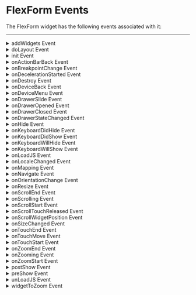 
FlexForm Events
===============

The FlexForm widget has the following events associated with it:

* * *

<details close markdown="block"><summary>addWidgets Event</summary>

* * *

An event callback invoked by the platform when the form is accessed for first time after its construction. This function gets executed only once on in lifetime of the form. If a destroyed form is accessed, the form is re-initialized and this callback is once again invoked. Forms can be destroyed using destroy method.

### Syntax

```

addWidgets()
```

### Read/Write

Read + Write

### Example

```

//Sample code to set a callback to the addWidgets event for a FlexForm.

myForm.addWidgets=addWidgetsCallback;

function addWidgetsCallback() {
    //write your logic to create and add child widgets
}
```

### Platform Availability

*   iOS
*   Android
*   Windows
*   SPA

* * *

</details>
<details close markdown="block"><summary>doLayout Event</summary>

* * *

This event is invoked for every widget when the widget position and dimensions are computed. This event is invoked for all the widgets placed inside flex containers. This event is invoked in the order in which the widgets are added to the widget hierarchy and expect the frame property of the widget is calculated and available for use within this event.

### Syntax

```

doLayout()
```

### Read/Write

Read + Write

### Remarks

This event is used to set the layout properties of child widgets in the relation to self and peer widgets whose layout is not yet performed.

> **_Note:_** The number of times this event invoked may vary per platform. It is not recommended to write business logic assuming that this function is invoked only once when there is a change in positional or dimensional properties. This event will not trigger when transformations are applied though widget is moved or scaled or rotated from its original location.

### Example

```

//Sample code to set doLayout event callback to a button widget.
/*This code changes the top property of button2 and makes it appear below button1.*/
myForm.button1.doLayout=doLayoutButton1;


function doLayoutButton1(){
      
    myForm.button2.top = myForm.button1.frame.height;
}
```

### Platform Availability

*   iOS
*   Android
*   Windows
*   SPA

* * *

</details>
<details close markdown="block"><summary>init Event</summary>

* * *

This event gets called only once in form life cycle that is when the form is ready with its widget hierarchy. This will get called after [addwidgets](#masterda) method allowing user for any one-time initializations.

When form is destroyed and reused again, _init_ gets called as a part of form lifecycle.

### Syntax

```

init()
```

### Read/Write

Read + Write

### Example

```

testfrm.init = initCallback;

function initCallback(eventObj) {
    voltmx.print("in the init" + eventObj);
}
```

### Platform Availability

*   iOS
*   Android
*   Windows
*   SPA

* * *

</details>
<details close markdown="block"><summary>onActionBarBack Event</summary>

* * *

An event callback that is invoked by the platform when the back button is pressed on an action bar. The back button exists on the left side of the action bar with UP caret symbol. It is enabled only when onActionBarBack callback is registered on form and showActionBarIcon is set to _true_.

### Syntax

```

onActionBarBack()
```

### Read/Write

Read + Write

### Remarks

> **_Note:_** This event is displayed in the widget properties list only when you select SDK versions 3.0 and above in the Application Properties > Native > Android > SDK Versions section.

### Example

```

function appBarBackcallback() {
    alert("In the App bar back callback");
}

function test1() {
    Form1.showActionBarIcon = true;
    Form1.onActionBarBack = appBarBackcallback;
}
```

### Platform Availability

    Available on Android/Android tablet only.

* * *

</details>
<details close markdown="block"><summary>onBreakpointChange Event</summary>

* * *

This event is triggered, when the width of the browser running the Responsive Web App is increased or decreased.

### Syntax

```

onBreakpointChange()
```

### Read/Write

Read + Write

### Return Value

_Boolean_

The default return value is false. If the return value is not defined, the return value is surmised to be false.

Parameters

_formHandle_

This parameter specifies handle of the FlexForm on which this event is defined.

_breakpoint_\[Number\]

This parameter specifies the current breakpoint value. When the window size exceeds the highest breakpoint, this parameter returns the constant: **constants.BREAKPOINT\_MAX\_VALUE**.

### Remarks

From Iris V9 release, onBreakpointChange event is triggered while using responsive web components also.

### Example

```

function breakpoint_callback (myFormHandle, breakpoint) {
    voltmx.print("breakpoint changed");
}  
function myForm_preshow() {
   myWebForm.onBreakpointChange = breakpoint_callback;
}  

```

### Platform Availability

*   Available in IDE
*   Desktop Web

* * *

</details>
<details close markdown="block"><summary>onDecelerationStarted Event</summary>

* * *

An event callback is invoked by the platform when the user stops scrolling but the content still moves before the content actually stops.

### Syntax

```

onDecelerationStarted()
```

### Read/Write

Read + Write

### Example

```

//Sample code to set a callback to the onDecelerationStarted event for a FlexForm.

myForm.onDecelerationStarted=onDecelerationStartedCallback;

function onDecelerationStartedCallback(eventobject) {
    //write your logic to create and add child widgets
}
```

### Platform Availability

    This property is available on iOS platform.

* * *

</details>
<details close markdown="block"><summary>onDestroy Event</summary>

* * *

Specifies an event which is triggered before the FlexForm is destroyed.

For more information see _Event Editor_ in the _Volt MX Iris User Guide_.

### Syntax

```

onDestroy()
```

### Read/Write

Read + Write

> **_Note:_** While using the **this** keyword (for example, this.view) in onDestroy event (as a FormController event) to point to the current controller, you must ensure that the function is not a **fat arrow** function. Because in fat arrow function declarations, the **this** pointer is taken from the parent scope and might not point to the current FormController. For more information on this limitation, click [here](https://developer.mozilla.org/en-US/docs/Web/JavaScript/Reference/Functions/Arrow_functions).

### Example

```

//Sample code to set a callback to the onDestroy event for a FlexForm.

myForm.onDestroy=onDestroyCallback;

function onDestroyCallback(eventobject) {
    //write your logic to create and add child widgets
}
```

### Platform Availability

*   iOS
*   Android
*   Windows
*   SPA

* * *

</details>
<details close markdown="block"><summary>onDeviceBack Event</summary>

* * *

Specifies an event which is triggered when the user uses the back button on the device.

For more information see _Event Editor_ in the _Volt MX Iris User Guide_.

### Syntax

```

onDeviceBack()
```

### Read/Write

Read + Write

### Example

```

//Sample code to set a callback to the onDeviceBack event for a FlexForm.

myForm.onDeviceBack=onDeviceBackCallback;

function onDeviceBackCallback(eventobject) {
    //write your logic to create and add child widgets
}
```

### Platform Availability

*   Android
*   SPA

* * *

</details>
<details close markdown="block"><summary>onDeviceMenu Event</summary>

* * *

Specifies an event which is triggered when the user access the device menu.

For more information see _Event Editor_ in the _Volt MX Iris User Guide_.

### Syntax

```

onDeviceMenu()
```

### Read/Write

Read + Write

### Example

```

//Sample code to set a callback to the onDeviceMenu event for a FlexForm.

myForm.onDeviceMenu=onDeviceMenuCallback;

function onDeviceMenuCallback(eventobject) {
    //write your logic to create and add child widgets
}
```

### Platform Availability

    Available on Android/Android Tablet.

* * *

</details>
<details close markdown="block"><summary>onDrawerSlide Event</summary>

* * *

This event is sent when the position of a NavigationDrawer changes.

### Signature:

onDrawerSlideCallback(slideOffset)

### Parameters

_slideOffset_

A Double value indicating the new offset of this drawer within its range, from 0-1.

### Remarks

This event supports the [NavigationDrawer](FlexForm.md#using-the-navigation-drawer). It is not sent unless the FlexForm has been created from a template that supports the NavigationDrawer. The NavigationDrawer is based on the [Android native Navigation drawer](https://material.io/guidelines/patterns/navigation-drawer.md#). It is only supported on Android.

The FlexForm's [navigationDrawerListeners](FlexForm_Properties.md#navigationDrawerListeners) property is used to map the handler to this event.

### Example

```

// create callback function for onDrawerSlide
function onDrawerSlideCallback(slideOffset) {
    //handler code here
}

// Mapping callback function to Navigation Drawer event (or events)
formObject.navigationDrawerListeners = {
    onDrawerSlide: onDrawerSlideCallback
};
```

### Platform Availability

### Available in the IDE.

*   Android

* * *

</details>
<details close markdown="block"><summary>onDrawerOpened Event</summary>

* * *

Called when a Navigation Drawer has finished opening. The drawer is interactive at this point.

### Signature:

onDrawerOpenedCallback()

### Parameters

None

### Remarks

This event supports the [NavigationDrawer](FlexForm.md#using-the-navigation-drawer). It is not sent unless the FlexForm has been created from a template that supports the NavigationDrawer. The NavigationDrawer is based on the [Android native Navigation drawer](https://material.io/guidelines/patterns/navigation-drawer.md#). It is only supported on Android.

The FlexForm's [navigationDrawerListeners](FlexForm_Properties.md#navigationDrawerListeners) property is used to map the handler to this event.

### Example

```

// create callback function for onDrawerOpened 
function onDrawerOpenedCallback() {
    //handler code here
}

// Mapping callback function to Navigation Drawer event (or events)
formObject.navigationDrawerListeners = {
    onDrawerOpened: onDrawerOpenedCallback
};
```

### Platform Availability

### Available in the IDE.

*   Android

* * *

</details>
<details close markdown="block"><summary>onDrawerClosed Event</summary>

* * *

Called when a Navigation Drawer has finished closing.

### Signature:

onDrawerClosedCallback()

### Parameters

None

### Remarks

This event supports the [NavigationDrawer](FlexForm.md#using-the-navigation-drawer). It is not sent unless the FlexForm has been created from a template that supports the NavigationDrawer. The NavigationDrawer is based on the [Android native Navigation drawer](https://material.io/guidelines/patterns/navigation-drawer.md#). It is only supported on Android.

The FlexForm's [navigationDrawerListeners](FlexForm_Properties.md#navigationDrawerListeners) property is used to map the handler to this event.

### Example

```

// create callback function for onDrawerClosed
function onDrawerClosedCallback() {
    //handler code here
}

// Mapping callback function to Navigation Drawer event (or events)
formObject.navigationDrawerListeners = {
    onDrawerClosed: onDrawerClosedCallback
};
```

### Platform Availability

### Available in the IDE.

*   Android

* * *

</details>
<details close markdown="block"><summary>onDrawerStateChanged Event</summary>

* * *

Called when the NavigationDrawer motion state changes.

### Signature:

onDrawerStateChangedCallback(state)

### Parameters

_state_

A constant that identifies the current drawer state. See remarks for details.

### Remarks

Constant values for drawer state:

*   Constants.DRAWER\_STATE\_IDLE : Indicates that the drawer is in idle, settled state. No animation is in progress.
*   Constants.DRAWER\_STATE\_DRAGGING : Indicates that the drawer is currently being dragged by the user.
*   Constants.DRAWER\_STATE\_SETTLING : Indicates that the drawer is in the process of settling to a final position.

This event supports the [NavigationDrawer](FlexForm.md#using-the-navigation-drawer). It is not sent unless the FlexForm has been created from a template that supports the NavigationDrawer. The NavigationDrawer is based on the [Android native Navigation drawer](https://material.io/guidelines/patterns/navigation-drawer.md#). It is only supported on Android.

The FlexForm's [navigationDrawerListeners](FlexForm_Properties.md#navigationDrawerListeners) property is used to map the handler to this event.

### Example

```

// create callback function for onDrawerStateChanged
function onDrawerStateChangedCallback(state) {
    //handler code here
}

// Mapping callback function to Navigation Drawer event (or events)
formObject.navigationDrawerListeners = {
    onDrawerStateChanged: onDrawerStateChangedCallback
};
```

### Platform Availability

### Available in the IDE.

*   Android

* * *

</details>
<details close markdown="block"><summary>onHide Event</summary>

* * *

Specifies an _Event_ which is triggered when a form goes completely out of view.

### Syntax

```

onHide()
```

### Read/Write

Read + Write

### Remarks

This event is triggered in the following scenarios:

*   [form.show](FlexForm_Methods.md#show) (another form) is called
*   User hits the device back button or key

This event is _not_ triggered in the following scenarios:

*   The form is partially or completely covered by the Popup.
*   The form is partially or completely covered by the Application Menu.

### Example

```

//Sample code to set a callback to the onHide event for a FlexForm.

myForm.onHide=onHideCallback;

function onHideCallback(eventobject) {
    //write your logic to create and add child widgets
}
```

### Platform Availability

*   iOS
*   Android
*   Windows
*   SPA

* * *

</details>
<details close markdown="block"><summary>onKeyboardDidHide Event</summary>

* * *

This is an event callback that is invoked by iOS when the keyboard has been hidden.

### Syntax

```

onKeyboardDidHide()
```

### Read/Write

Read + Write

### Remarks

Don't change the contentOffset on the form by calculating the size of the keyboard when keyboard appears or is hidden.

### Example

```

var form = new voltmx.ui.Form2();

form.onKeyboardDidHide = keyboardCallbacksDidHide;

function keyboardCallbacksDidHide(wdgRef, keyboardData) {
    // handle the event here
    // wdgRef returns the current form.
    // keyboardData returns keyboard related data provided by iOS platform
}
```

### Platform Availability

    Available in the IDE

*   iOS  
    

* * *

</details>
<details close markdown="block"><summary>onKeyboardDidShow Event</summary>

* * *

This is an event callback that is invoked by iOS when the keyboard has just been shown.

### Syntax

```

onKeyboardDidShow()
```

### Read/Write

Read + Write

### Remarks

Don't change the contentOffset on the form by calculating the size of the keyboard when keyboard appears or is hidden.

### Example

```

var form = new voltmx.ui.Form2();
form.onKeyboardDidShow = keyboardCallbacksDidShow;

function keyboardCallbacksDidShow(wdgRef, keyboardData) {
    // handle the event here
    // wdgRef returns the current form.
    // keyboardData returns keyboard related data provided by iOS platform
}
```

### Platform Availability

### Available in the IDE

*   iOS  
    

* * *

</details>
<details close markdown="block"><summary>onKeyboardWillHide Event</summary>

* * *

This is an event callback that is invoked by iOS when the keyboard is about to be hidden.

### Syntax

```

onKeyboardWillHide()
```

### Read/Write

Read + Write

### Remarks

Don't change the contentOffset on the form by calculating the size of the keyboard when keyboard appears or is hidden.

### Example

```

var form = new voltmx.ui.Form2();

form.onKeyboardWillHide = keyboardCallbacksWillHide;

function keyboardCallbacksWillHide(wdgRef, keyboardData) {
    // handle the event here
    // wdgRef returns the current form.
    // keyboardData returns keyboard related data provided by iOS platform
}
```

### Platform Availability

### Available in the IDE

*   iOS  
    

* * *

</details>
<details close markdown="block"><summary>onKeyboardWillShow Event</summary>

* * *

This is an event callback that is invoked by iOS when the keyboard is about to be shown.

### Syntax

```

onKeyboardWillShow()
```

### Read/Write

Read + Write

### Remarks

Don't change the contentOffset on the form by calculating the size of the keyboard when keyboard appears or is hidden.

### Example

```

var form = new voltmx.ui.Form2();
form.onKeyboardWillShow = keyboardCallbacksWillShow;

function keyboardCallbacksWillShow(wdgRef, keyboardData) {
    // handle the event here
    // wdgRef returns the current form.
    // keyboardData returns keyboard related data provided by iOS platform
}
```

### Platform Availability

### Available in the IDE

*   iOS  
    

* * *

</details>
<details close markdown="block"><summary>onLoadJS Event</summary>

* * *

Specifies the name of function to be executed when a form is loaded. The function must exist in the _javascript_ folder. For more information on defining the onLoadJS event, refer to _Volt MX Iris User Guide_.

### Syntax

```

onLoadJS()
```

### Read/Write

Read + Write

### Accessible from IDE

Yes

### Example

```

//Sample code to set a callback to the onLoadJS event for a FlexForm.

myForm.onLoadJS=onLoadJSCallback;

function onLoadJSCallback(form) {
    //write your logic to create and add child widgets
}
```

### Platform Availability

    Available on Server side Mobile Web (BJS and Advanced) platform.

* * *

</details>
<details close markdown="block"><summary>onLocaleChanged Event</summary>

* * *

### An event callback invoked by the platform when the locale changes. This callback is executed for the current form:

*   After setCurrentLocaleAsync() callback is successfully executed.
*   When navigating to a form, just before preshow of the target form if locale is changed.
*   Synchronously after addWidgets() -> init() when trying to access widgets of an uninitialized form.

### This callback is executed for popups:

*   For all visible popups after setCurrentLocaleAsync() callback is successfully executed.
*   When opening a popup just before init() of the target popup only if locale is changed.
*   Synchronously, just after init(), when trying to access widgets of an uninitialized popup.

> **_Note:_** Templates are updated in setCurrentLocaleAsync() success callback based on current visible form.

> **_Note:_** Get the current locale by calling getCurrentLocale().

### Syntax

```

onLocaleChanged()
```

### Parameters

widget \[widgetref\] - Mandatory

Handle to the form/popup widget instance.

### Read/Write

Read + Write

### Example

```

//Sample code to set a callback to the onLocaleChanged event for a FlexForm.
myForm.onLocaleChanged = onLocaleChangedCallBack;

function onLocaleChangedCallBack(formRef) {
 //Sample code to change the content alignment of a label when the device locale is Arabic.
 myForm.lblCountryLocale.text = voltmx.i18n.getLocalizedString("currentLocale")
 var currentLocale = voltmx.i18n.getCurrentLocale();
 if (currentLocale == “ar”)
  myForm.lblCountryLocale.contentAligment = constants.CONTENT_ALIGN_MIDDLE_RIGHT;
 else
  myForm.lblCountryLocale.contentAligment = constants.CONTENT_ALIGN_MIDDLE_LEFT;
}
```

### Platform Availability

### Available on all platforms

* * *

</details>
<details close markdown="block"><summary>onMapping Event</summary>

* * *

Volt MX Iris creates this event when you drag and drop a service operation on either a FlexForm, FlexContainer, or FlexScrollContainer. You can define actions for this event by using [Action Editor](../../../Iris/iris_user_guide/Content/working_with_Action_Editor.md).

### Read/Write

You can neither read nor write the onMapping Event through code.

### Remarks

The actions defined in this event are triggered after the actions specified in the [preShow](#preShow) Event are executed. The actions for the preShow Event are executed first, and then the actions for the onMapping Event are executed.

> **_Note:_** When you define the preShow Event dynamically, the onMapping Event will be overridden.

### Platform Availability

    Available on all platforms

* * *

</details>
<details close markdown="block"><summary>onNavigate Event</summary>

* * *

This event is invoked when you navigate from one form to another. This is a [Form Controller event](../../../Iris/voltmx_ref_arch_api/Content/FormController_Events.md#onNavigate) and is used only in [Reference Architecture](../../../Iris/voltmx_ref_arch_api/Content/VoltMX_Reference_Architecture_Guide.md)\- based projects.

### Syntax

```

onNavigate(context, isBackNavigation)
```

### Parameters

_context \[Object\]_

A JavaScript object that contains the data that the destination form requires after navigation.

_isBackNavigation \[Boolean\]_

This parameter determines whether you have clicked the back button or not. It has the value as _true_ when you click the back button and _false_ when you do not click the back button.

### Read/Write

Read + Write

### Remarks

To navigate from one form to another, you must create a [Navigation](../../../Iris/voltmx_ref_arch_api/Content/Navigation_Object.md) Object. This object navigates to the destination form's controller. The form's controller in turn displays the view of the form.

> **_Note:_** 1\. If you provide the onNavigate event through the Action Editor and the Form Controller, then the code in the Form Controller overrides the actions for onNavigate event given in the Action Editor.  
2\. While using the **this** keyword (for example, this.view) in onNavigate event (FormController event) to point to the current controller, you must ensure that the function is not a **fat arrow** function. Because in fat arrow function declarations, the **this** pointer is taken from the parent scope and might not point to the current FormController. For more information on this limitation, click [here](https://developer.mozilla.org/en-US/docs/Web/JavaScript/Reference/Functions/Arrow_functions).  

### This event is useful in the following scenarios:

*   To provide data that the destination form requires after the navigation.
*   To prepare data that the destination form requires after the navigation.
*   To pause the navigation if any asynchronous calls are in progress.

### Example

```

define({

    onNavigate: function(context, isBackNavigation) {
        this.context = context;
        this.pauseNavigation();
        voltmx.net.invokeServiceAsync(url, this.callback1);
    },

    callback1: function(result) {
        this.resumeNavigation();
    }

});
```

### Platform Availability

    Available on all platforms

* * *

</details>
<details close markdown="block"><summary>onOrientationChange Event</summary>

* * *

Specifies an _Event_ which is triggered when there is a change in orientation of the form from portrait to landscape or vice versa.

For more information about defining an action sequence for this event, see _Event Editor_ in the _Volt MX Iris User Guide_.

### Syntax

```

onOrientationChange()
```

### Read/Write

Read + Write

### Example

```

//Sample code to set a callback to the onOrientationChange event for a FlexForm.
myForm.onOrientationChange=onOrientationChangeCallBack;

function onOrientationChangeCallBack(eventobject) {
 //Write your logic here.
}
```

### Platform Availability

*   iOS
*   Android
*   Windows
*   SPA

* * *

</details>
<details close markdown="block"><summary>onResize Event</summary>

* * *

onResize event defines a callback that is executed when there is a change in the width of the browser. This event is valid from Volt MX Iris V8 to V8 SP2. Use the [onBreakpointChange](#onBr) event for the same functionality in later versions of Iris.

### Syntax

```

onResize()
```

### Read/Write

Read + Write

### Return Value

Boolean

The default value is true. If the return value is not defined, the return value is surmised to be true.

### Parameters

_formModel_

This parameter specifies handle of the FlexForm on which this event is defined.

_width_\[Number\]

This parameter specifies the current width of the browser body tag.

### Example

```

function resize_callback (myFormHandle, width) {
    voltmx.print("breakpoint changed");
}  
function myForm_preshow() {
   myWebForm.onResize= resize_callback;
}  

```

### Platform Availability

*   Desktop Web

* * *

</details>
<details close markdown="block"><summary>onScrollEnd Event</summary>

* * *

An event callback is invoked by the platform when the scrolling is ended. This event is invoked asynchronously.

### Syntax

```

onScrollEnd ()
```

### Parameters

source \[widgetref\]

Handle to the widget reference on which the scrolling is ended.

### Read/Write

Read + Write

### Example

```

//Sample code to set a callback to the onScrollEnd event for a FlexForm.
myForm.onScrollEnd=onScrollEndCallBack;

function onScrollEndCallBack(eventobject) {
 //Write your logic here.
}
```

### Platform Availability

*   iOS
*   Android
*   Windows
*   SPA

* * *

</details>
<details close markdown="block"><summary>onScrolling Event</summary>

* * *

An event callback is invoked by the platform when the scrolling is in progress. This event is invoked asynchronously.

### Syntax

```

onScrolling ()
```

### Parameters

source \[widgetref\]

Optional. Handle to the widget reference on which the scrolling is in progress.

### Read/Write

Read + Write

### Example

```

//Sample code to set a callback to the onScrolling event for a FlexForm.
myForm.onScrolling=onScrollingCallBack;

function onScrollingCallBack(eventobject) {
 //Write your logic here.
}
```

### Platform Availability

*   iOS
*   Android
*   Windows
*   SPA

* * *

</details>
<details close markdown="block"><summary>onScrollStart Event</summary>

* * *

An event callback is invoked by the platform when the user starts scrolling the content. This event is invoked asynchronously.

### Syntax

```

onScrollStart()
```

### Parameters

source \[widgetref\]

Optional. Handle to the widget reference on which the scrolling has started.

### Read/Write

Read + Write

### Example

```

//Sample code to set a callback to the onScrollStart event for a FlexForm.
myForm.onScrollStart=onScrollStartCallBack;

function onScrollStartCallBack(eventobject) {
 //Write your logic here.
}
```

### Platform Availability

*   iOS
*   Android
*   Windows
*   SPA

* * *

</details>
<details close markdown="block"><summary>onScrollTouchReleased Event</summary>

* * *

An event callback is invoked by the platform when the user touch is released from the touch surface. This event is invoked asynchronously.

### Syntax

```

onScrollTouchReleased ()
```

### Parameters

source \[widgetref\]

Optional. Handle to the widget reference on which the user touch is released from the display.

### Read/Write

Read + Write

### Example

```

//Sample code to set a callback to the onScrollTouchReleased event for a FlexForm.
myForm.onScrollTouchReleased=onScrollTouchReleasedCallBack;

function onScrollTouchReleasedCallBack(eventobject) {
 //Write your logic here.
}
```

### Platform Availability

*   iOS
*   Android

* * *

</details>
<details close markdown="block"><summary>onScrollWidgetPosition Event</summary>

* * *

This event callback is invoked by the platform when the widget location position gets changed on scrolling. The onScrollWidgetPosition event returns the positional coordinates of the widget's location with respect to the screen (screenX and screenY) and the parent container (frameX and frameY). This event is invoked asynchronously, and is not available for FlexForm widget.

### Syntax

```

onScrollWidgetPosition()
```

### Read/Write

Read + Write

### Example

```

var LabelWdg = new voltmx.ui.Label(basicConf, layoutConf, pspConf);
form.add(LabelWdg);
LabelWdg.onScrollWidgetPosition = onScrollWidgetPositionCallBack;

function onScrollWidgetPositionCallBack(wdg, screenX, screenY, frameX, frameY) { //wdg : Widget that is registered for onScrollWidgetPosition.
    /*screenX : Position of widget with respect to 
the screen's X - coordinates (after downsizing the navigation bar and status bar).*/
    /*screenY : Position of widget with respect to the screen's Y - 
coordinates (after downsizing the navigation bar and status bar).*/
    //frameX : Position of widget with respect to parent container's X- coordinates.
    //frameY : Position of widget with respect to parent container's Y- coordinates.
}
```

### Platform Availability

*   Not Accessible from IDE
*   Android, iOS, SPA, and Windows

* * *

</details>
<details close markdown="block"><summary>onSizeChanged Event</summary>

* * *

Specifies the event that is triggered when the app window is resized. This allows app developers to redesign the UI depending on the size of the current form.

### Syntax

```

onSizeChanged()
```

### Read/Write

Read + Write

### Parameters

The callback function for this event is called with a dictionary as an argument with the following keys.

width \[double\] - Current window width.

height \[double\] - Current window height.

currentform \[formwidget\] - Current visible form.

orientation \[constant\] - Gets the current orientation (landscape or portrait) of the app view window with respect to the display. The possible values are:

constants.FORM\_DISPLAY\_ORIENTATION\_LandSCAPE

constants.FORM\_DISPLAY\_ORIENTATION\_PORTRAIT

isFullScreen \[boolean\] - Specifies whether the current window is full screen.

is FullScreenMode \[boolean\] - Specifies whether the current window is in full screen mode. This value is true if the app is running in full screen mode; false otherwise.

> **_Note:_** This property will have some value only after enterFullScreenMode APIs are called.

visibleWidth \[double\] - Gets the visible width of the window (app view). The visible region is the region not obstructed by chrome, such as the status bar and the app bar.

visibleHeight \[double\] - Gets the visible height of the window (app view). The visible region is the region not obstructed by chrome, such as the status bar and the app bar.

dpi \[double\] - Gets the pixels per logical inch of the current environment.

nativeOrientation\[constant\] - Gets the native orientation of the display monitor. This is typically the orientation where the buttons on the device match the orientation of the monitor. The possible values are:

constants.FORM\_DISPLAY\_ORIENTATION\_LandSCAPE

constants.FORM\_DISPLAY\_ORIENTATION\_PORTRAIT

resolutionScale \[double\] - Gets the scale factor of the immersive environment

rawPixelsPerViewPixel \[double\] - Gets a value representing the number of raw (physical) pixels for each view (layout) pixel.

interactionMode \[double\] - Gets a value that indicates whether a user is interacting with the view using a mouse or touch. The possible values are:

0:Mouse

1 : Touch

viewState \[constant\] - Specifies the state of the current window (app view). This state indicates the orientation (landscape or portrait) and whether the app is snapped. The possible values are:

constants.VIEW\_STATE\_FULLSCREEN\_LandSCAPE

constants.VIEW\_STATE\_FILLED

constants.VIEW\_STATE\_SNAPPED

constants.VIEW\_STATE\_FULLSCREEN\_PORTRAIT

### Example

```

//Sample code to set a callback to the onSizeChanged event for a FlexForm.
myForm.onSizeChanged = onFormSizeChange1;

function onFormSizeChange1(formInstance1, windowConfig) {
 voltmx.print("Size change happened on " + formInstance1.id);
 voltmx.print(JSON.stringify(windowConfig));
}
```

Accessible from IDE

Yes

### Platform Availability

    Available on Windows only.

* * *

</details>
<details close markdown="block"><summary>onTouchEnd Event</summary>

* * *

An event callback is invoked by the platform when the user touch is released from the touch surface. This event is invoked asynchronously.

### Syntax

```

onTouchEnd ()
```

### Parameters

source \[widgetref\]

Optional. Handle to the widget reference on which the user touch has ended.

x \[Number\]

Optional. Specifies the x-coordinate with in the widget with respect to widget's co-ordinate system. It is a number indicating device independent pixel.

y \[Number\]

Optional. Specifies the y- coordinate with in the widget with respect to widget's co-ordinate system. It is a number indicating device independent pixel.

contextInfo \[key-value pair\]

Optional. On devices that support 3D Touch, specifies a key-value pair where the value specifies the force of the touch. The value 1.0 represents the force of an average touch, as determined by the system.

> **_Note:_** 3D Touch is available only on iOS 9.0 and later.

### Read/Write

Read + Write

### Example

```

//Sample code to set a callback to the onTouchEnd event for a FlexForm.
myForm.onTouchEnd=onTouchEndCallback;  
  
function onTouchEndCallback(eventobject, x, y) {
    //Write your logic here
}
```

### Example using contextInfo

```

function onTouchEndCallback(source, x, y, contextInfo) {
    if (contextInfo) {
        var force = contextInfo[“force”];
        voltmx.print(“value of force is” + force)
    }
}  
Form1.onTouchEnd=onTouchEndCallback;  

```

### Platform Availability

*   iOS
*   Android
*   Windows
*   SPA

* * *

</details>
<details close markdown="block"><summary>onTouchMove Event</summary>

* * *

An event callback is invoked by the platform when the touch moves on the touch surface continuously until the movement ends. This event is invoked asynchronously.

### Syntax

```

onTouchMove ()
```

### Parameters

source \[widgetref\]

Optional. Handle to the widget reference on which touch moves.

x \[Number\]

Optional. Specifies the x-coordinate with in the widget with respect to widget's co-ordinate system. It is a number indicating device independent pixel.

y \[Number\]

Optional. Specifies the y- coordinate with in the widget with respect to widget's co-ordinate system. It is a number indicating device independent pixel.

contextInfo \[key-value pair\]

Optional. On devices that support 3D Touch, specifies a key-value pair where the value specifies the force of the touch. The value 1.0 represents the force of an average touch, as determined by the system.

> **_Note:_** 3D Touch is available only on iOS 9.0 and later.

### Read/Write

Read + Write

### Example

```

//Sample code to set a callback to the onTouchMove event for a FlexForm.
myForm.onTouchMove=onTouchMoveCallback;  
  
function onTouchMoveCallback(eventobject, x, y) {
    //Write your logic here
}
```

### Example using contextInfo

```

function onTouchMoveCallback(source, x, y, contextInfo) {
    if (contextInfo) {
        var force = contextInfo[“force”];
        voltmx.print(“value of force is” + force)
    }
}  
Form1.onTouchMove=onTouchMoveCallback;  

```

### Platform Availability

*   iOS
*   Android
*   Windows
*   SPA

* * *

</details>
<details close markdown="block"><summary>onTouchStart Event</summary>

* * *

An event callback is invoked by the platform when the user touches the touch surface. This event is invoked asynchronously.

### Syntax

```

onTouchStart ()
```

### Parameters

source \[widgetref\]

Optional. Handle to the widget reference on which the user touches.

x \[Number\]

Optional. Specifies the X co-ordinate with in the widget with respect to widget's co-ordinate system. It is a number indicating device independent pixel.

y \[Number\]

Optional. Specifies the Y co-ordinate with in the widget with respect to widget's co-ordinate system. It is a number indicating device independent pixel.

contextInfo \[key-value pair\]

Optional. On devices that support 3D Touch, specifies a key-value pair where the value specifies the force of the touch. The value 1.0 represents the force of an average touch, as determined by the system.

> **_Note:_** 3D Touch is available only on iOS 9.0 and later.

### Read/Write

Read + Write

### Example

```

//Sample code to set a callback to the onTouchStart event for a FlexForm.
myForm.onTouchStart=onTouchStartCallback;  
  
function onTouchStartCallback(eventobject, x, y) {
    //Write your logic here
}
```

### Example using contextInfo

```
function onTouchStartCallback(source, x, y, contextInfo) {
    if (contextInfo) {
        var force = contextInfo[“force”];
        voltmx.print(“value of force is” + force)
    }
}  
Form1.onTouchStart=onTouchStartCallback;  

```

### Platform Availability

*   iOS
*   Android
*   Windows
*   SPA

* * *

</details>
<details close markdown="block"><summary>onZoomEnd Event</summary>

* * *

An event callback is invoked by the platform when the zooming has ended. This event is invoked asynchronously.

### Syntax

```

onZoomEnd ()
```

### Parameters

source \[widgetref\]

Optional. Handle to the widget reference on which the zooming has ended.

### Read/Write

Read + Write

### Remarks

For example, If you have a form with a flexScrollContainer and an image widget inside flexScrollContainer, when you pinch the screen on flexScrollContainer it will call the function configured using widgetToZoom event. If the function returns image, the image will be zoomed.

```

function onZoomingCalBck(flexScrollContainer) {
    //Write your logic here.
}

function onWidgetToZoomCalBck(flexScrollContainer) {
    //Write your logic here
    return flexScrollContainer.image;
}

function onZoomStartCalBck(flexScrollContainer) {
    //Write your logic here
          
    voltmx.print("zooming started");
}

function onZoomEndCalBck(flexScrollContainer) {
    //Write your logic here
         
    voltmx.print("zooming ended");
}

flexScrollContainer.widgetToZoom = onWidgetToZoomCalBck;
flexScrollContainer.onZooming = onWidgetToZoomCalBck;
flexScrollContainer.onZoomStart = onZoomStartCalBck;
flexScrollContainer.onZoomEnd = onZoomEndCalBck;
```

> **_Note:_** This event callback is invoked only when zooming is initiated by user interaction.

### Example

```

//Sample code to set a callback to the onZoomEnd event for a FlexForm.
myForm.onZoomEnd=onZoomEndCallback;  
  
function onZoomEndCallback(eventobject, widget) {
    //Write your logic here
}
```

### Platform Availability

    Available on iOS platform.

* * *

</details>
<details close markdown="block"><summary>onZooming Event</summary>

* * *

An event callback is invoked by the platform when the container is zooming. This event is invoked asynchronously.

### Syntax

```

onZooming ()
```

### Parameters

source \[widgetref\]

Optional. Handle to the widget reference on which the zooming has started.

### Read/Write

Read + Write

### Remarks

For example, If you have a form with a flexScrollContainer and an image widget inside flexScrollContainer, when you pinch the screen on flexScrollContainer it will call the function configured using widgetToZoom event. If the function returns image, the image will be zoomed.

```

function onZoomingCalBck(flexScrollContainer) {
    //Write your logic here.
}

function onWidgetToZoomCalBck(flexScrollContainer) {
    //Write your logic here
    return flexScrollContainer.image;
}

function onZoomStartCalBck(flexScrollContainer) {
    //Write your logic here
          
    voltmx.print("zooming started");
}

function onZoomEndCalBck(flexScrollContainer) {
    //Write your logic here
         
    voltmx.print("zooming ended");
}

flexScrollContainer.widgetToZoom = onWidgetToZoomCalBck;
flexScrollContainer.onZooming = onWidgetToZoomCalBck;
flexScrollContainer.onZoomStart = onZoomStartCalBck;
flexScrollContainer.onZoomEnd = onZoomEndCalBck;
```

> **_Note:_** This event callback is invoked only when zooming is initiated by user interaction.

### Example

```

//Sample code to set a callback to the onZooming event for a FlexForm.
myForm.onZooming=onZoomingCallback;  
  
function onZoomingCallback(eventobject, widget) {
    //Write your logic here
}
```

### Platform Availability

    Available on iOS platform.

* * *

</details>
<details close markdown="block"><summary>onZoomStart Event</summary>

* * *

An event callback is invoked by the platform when the container is about to zoom. This event is invoked asynchronously.

### Syntax

```

onZoomStart ()
```

### Parameters

source \[widgetref\]

Optional. Handle to the widget reference on which the zooming has started.

widget \[widgetref\]

Optional. Specifies the widget that actually zooms.

### Read/Write

Read + Write

### Remarks

For example, If you have a form with a flexScrollContainer and an image widget inside flexScrollContainer, when you pinch the screen on flexScrollContainer it will call the function configured using widgetToZoom event. If the function returns image, the image will be zoomed.

```

function onZoomingCalBck(flexScrollContainer) {
    //Write your logic here.
}

function onWidgetToZoomCalBck(flexScrollContainer) {
    //Write your logic here
    return flexScrollContainer.image;
}

function onZoomStartCalBck(flexScrollContainer) {
    //Write your logic here
          
    voltmx.print("zooming started");
}

function onZoomEndCalBck(flexScrollContainer) {
    //Write your logic here
         
    voltmx.print("zooming ended");
}

flexScrollContainer.widgetToZoom = onWidgetToZoomCalBck;
flexScrollContainer.onZooming = onWidgetToZoomCalBck;
flexScrollContainer.onZoomStart = onZoomStartCalBck;
flexScrollContainer.onZoomEnd = onZoomEndCalBck;
```

> **_Note:_** This event callback is invoked only when zooming is initiated by user interaction.

### Example

```

//Sample code to set a callback to the onZoomStart event for a FlexForm.
myForm.onZoomStart=onZoomStartCallback;  
  
function onZoomStartCallback(eventobject, widget) {
    //Write your logic here
}
```

### Platform Availability

    Available on iOS platform.

* * *

</details>
<details close markdown="block"><summary>postShow Event</summary>

* * *

_postShow_ is invoked after a form is displayed. Gets called even on device back or while navigating back to the form through title bar navigation items.

### Syntax

```

postShow
```

### Read/Write

Read + Write

### Remarks

In case of preShow and postShow will not get executed when navigate using the browser "back". In preShow and postShow of the startup form, Alerts should be avoided. If any alerts are present in the events of the form, the last alert gets executed and form will never render.

> **_Note:_** If there are any network calls in postshow, you cannot perform any operation on the form and a busy indication is displayed until the postshow execution is complete.

### Example

```

//Sample code to set a callback to the postShow event for a FlexForm.
myForm.postShow=postShowCallback;  
  
function postShowCallback(eventobject) {
    //Write your logic here
}
```

### Platform Availability

*   iOS
*   Android
*   Windows
*   SPA

* * *

</details>
<details close markdown="block"><summary>preShow Event</summary>

* * *

_preShow_ is executed every time a form is to be displayed. This event is called even on device back or while navigating back to the form through title bar navigation items.

### Syntax

```

preShow
```

### Read/Write

Read + Write

### Remarks

In case of preShow and postShow will not get executed when navigate using the browser "back".

### Example

```

//Sample code to set a callback to the preShow event for a FlexForm.
myForm.preShow=preShowCallback;  
  
function preShowCallback(eventobject) {
    //Write your logic here
}
```

### Platform Availability

*   iOS
*   Android
*   Windows
*   SPA

* * *

</details>
<details close markdown="block"><summary>unLoadJS Event</summary>

* * *

Specifies the name of function to be executed when a form is unloaded. The function must exist in a _javascript_ file. For more information on defining the unLoadJS event, refer to _Volt MX Iris User Guide_.

### Syntax

```

unLoadJS()
```

### Read/Write

Read + Write

### Accessible from IDE

Yes

### Example

```

//Sample code to set a callback to the unLoadJS event for a FlexForm.
myForm.unLoadJS=unLoadJSCallback;  
  
function unLoadJSCallback(form) {
    //Write your logic here
}
```

### Platform Availability

    Available on Server side Mobile Web (Advanced) platform.

* * *

</details>
<details close markdown="block"><summary>widgetToZoom Event</summary>

* * *

An event callback is invoked by the platform to return one of the child widgets of source to zoom. The returning source itself may not result in zooming the entire source. The container will not zoom, if a null value is returned. This event is invoked asynchronously.

### Syntax

```

widgetToZoom ()
```

### Parameters

source \[widgetref\]

Handle to the widget reference on which the zooming has started.

### Read/Write

Read + Write

### Remarks

For example, If you have a form with a flexScrollContainer and an image widget inside flexScrollContainer, when you pinch the screen on flexScrollContainer it will call the function configured using widgetToZoom event. If the function returns image, the image will be zoomed.

### Example

```

function onWidgetToZoomCalBck(flexScrollContainer) {
    //Write your logic here
    return flexScrollContainer.image;
}

flexScrollContainer.widgetToZoom = onWidgetToZoomCalBck;
```

> **_Note:_** This event callback is invoked only when zooming is initiated by user interaction.

### Platform Availability

    Available on iOS platform.

* * *
</details>

